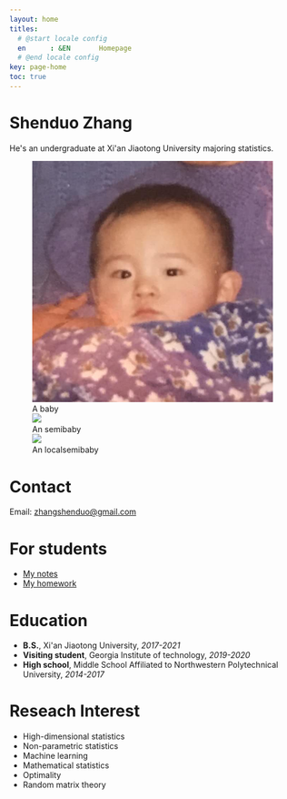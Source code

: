 ```yaml
---
layout: home
titles:
  # @start locale config
  en      : &EN       Homepage
  # @end locale config
key: page-home
toc: true
---
```


# Shenduo Zhang

He's an undergraduate at Xi'an Jiaotong University majoring statistics. 

<figure>
  <img class="image image--lg" src="/me.jpeg"/>
  <figcaption>A baby</figcaption>
  <img class="image image--lg" src="/me1.jpeg"/>
  <figcaption>An semibaby</figcaption>
  <img class="image image--lg" src="/me2.jpeg"/>
  <figcaption>An localsemibaby</figcaption>
</figure>

# Contact

Email: zhangshenduo@gmail.com

# For students

- [My notes](/courses.md)
- [My homework](/hw.md)

# Education

- **B.S.**, Xi'an Jiaotong University, *2017-2021* 
- **Visiting student**, Georgia Institute of technology, *2019-2020*
- **High school**, Middle School Affiliated to Northwestern Polytechnical University, *2014-2017*

# Reseach Interest

- High-dimensional statistics
- Non-parametric statistics
- Machine learning
- Mathematical statistics
- Optimality
- Random matrix theory